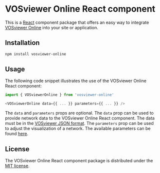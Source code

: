 # VOSviewer Online React component

This is a [React]() component package that offers an easy way to integrate [VOSviewer Online](https://github.com/neesjanvaneck/VOSviewer-Online) into your site or application.

## Installation

```sh
npm install vosviewer-online
```

## Usage

The following code snippet illustrates the use of the VOSviewer Online React component:

```js
import { VOSviewerOnline } from 'vosviewer-online'

<VOSviewerOnline data={{ ... }} parameters={{ ... }} />
```

The `data` and `parameters` props are optional. The `data` prop can be used to provide network data to the VOSviewer Online React component. The data must be in the [VOSviewer JSON format](https://app.vosviewer.com/docs/file-types/json-file-type/). The `parameters` prop can be used to adjust the visualization of a network. The available parameters can be found [here](https://app.vosviewer.com/docs/file-types/json-file-type/#parameters-object).

## License

The VOSviewer Online React component package is distributed under the [MIT license](LICENSE).
